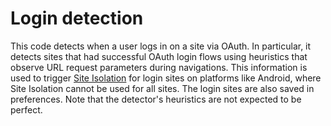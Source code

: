 # Login detection

This code detects when a user logs in on a site via OAuth.  In particular,
it detects sites that had successful OAuth login flows using heuristics
that observe URL request parameters during navigations.  This information
is used to trigger [Site
Isolation](https://www.chromium.org/Home/chromium-security/site-isolation/)
for login sites on platforms like Android, where Site Isolation cannot be
used for all sites.  The login sites are also saved in preferences.  Note
that the detector's heuristics are not expected to be perfect.
